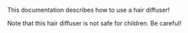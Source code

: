 This documentation describes how to use a hair diffuser!

Note that this hair diffuser is not safe for children. Be careful!
